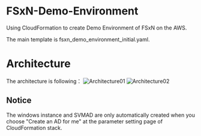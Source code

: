 # FSxN-Demo-Environment
Using CloudFormation to create Demo Environment of FSxN on the AWS.

The main template is fsxn_demo_environment_initial.yaml.
# Architecture
The architecture is following：
![Architecture01](https://user-images.githubusercontent.com/104124762/204095898-9ffb664e-2380-46ac-a465-a14ed075d69e.png)
![Architecture02](https://user-images.githubusercontent.com/104124762/204095906-ccf145ea-97b3-4140-9ed9-6f63d2563b51.png)
## Notice
The windows instance and SVMAD are only automatically created when you choose "Create an AD for me" at the parameter setting page of CloudFormation stack.
